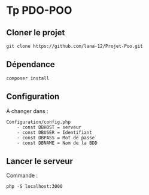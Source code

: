 # Tp PDO-POO


## Cloner le projet
```
git clone https://github.com/lana-12/Projet-Poo.git
```

## Dépendance
```
composer install
```

## Configuration
À changer dans :
```
Configuration/config.php
    - const DBHOST = serveur
    - const DBUSER = Identifiant
    - const DBPASS = Mot de passe
    - const DBNAME = Nom de la BDD

```

## Lancer le serveur

Commande :
```
php -S localhost:3000
```


